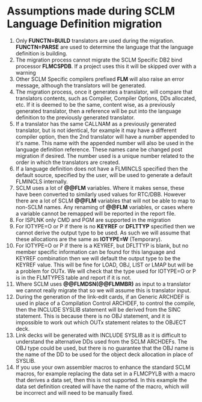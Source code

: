 # Assumptions made during SCLM Language Definition migration

1. Only **FUNCTN=BUILD** translators are used during the migration. **FUNCTN=PARSE** are used to determine the language that the language definition is building.
2. The migration process cannot migrate the SCLM Specific DB2 bind processor **FLMCSPDB**. If a project uses this it will be skipped over with a warning
3. Other SCLM Specific compilers prefixed **FLM** will also raise an error message, although the translators will be generated.
4. The migration process, once it generates a translator, will compare that translators contents, such as Compiler, Compiler Options, DDs allocated, etc. If it is deemed to be the same, content wise, as a previously generated translator, then a reference will be put into the language definition to the previously generated translator.
5. If a translator has the same CALLNAM as a previously generated translator, but is not identical, for example it may have a different compiler option, then the 2nd translator will have a number appended to it's name. This name  with the appended number will also be used in the language definition reference. These names cane be changed post migration if desired. The number used is a unique number related to the order in which the translators are created. 
6. If a language definition does not have a FLMINCLS specified then the default source, specified by the user, will be used to generate a default FLMINCLS internally.
7. SCLM uses a lot of **@@FLM** variables. Where it makes sense, these have been converted to similarly used values for RTC/DBB. However there are a lot of SCLM **@@FLM** variables that will not be able to map to non-SCLM names. Any renaming of **@@FLM** variables, or cases where a variable cannot be remapped will be reported in the report file.
8. For ISPLNK only CMD and PGM are supported in the migration
9. For IOTYPE=O or P if there is no **KEYREF** or **DFLTTYP** specified then we cannot derive the output type to be used. As such we will assume that these allocations are the same as **IOTYPE=W** (Temporary).
10. For IOTYPE=O or P if there is a KEYREF, but DFLTTYP is blank, but no member specific information can be found for this language and KEYREF combination then we will default the output type to be the KEYREF value. This will be fine for LOAD, OBJ, LIST or LMAP but will be a problem for OUTx. We will check that the type used for IOTYPE=O or P is in the FLMTYPES table and report if it is not. 
11. Where SCLM uses **@@FLMDSN(@@FLMMBR)** as input to a translator we cannot really migrate that so we will assume this is translator input.
12. During the generation of the link-edit cards, if an Generic ARCHDEF is used in place of a Compilation Control ARCHDEF, to control the compile, then the INCLUDE SYSLIB statement will be derived from the SINC statement. This is because there is no OBJ statement, and it is impossible to work out which OUTx statement relates to the OBJECT deck.
13. Link decks will be generated with INCLUDE SYSLIB as it is difficult to understand the alternative DDs used from the SCLM ARCHDEFs. The OBJ type could be used, but there is no guarantee that the OBJ name is the name of the DD to be used for the object deck allocation in place of SYSLIB. 
14. If you use your own assembler macros to enhance the standard SCLM macros, for example replacing the data set in a FLMCPYLB with a macro that derives a data set, then this is not supported. In this example the data set definition created will have the name of the macro, which will be incorrect and will need to be manually fixed. 
